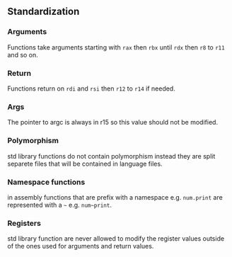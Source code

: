 ## Standardization

### Arguments
Functions take arguments starting with `rax` then `rbx` until `rdx` then `r8` to `r11` and so on.
<br>
### Return
Functions return on `rdi` and `rsi` then `r12` to `r14` if needed.
<br>
### Args
The pointer to argc is always in r15 so this value should not be modified.
<br>
### Polymorphism
std library functions do not contain polymorphism instead they are split separete files that will be contained in language files.
<br>
### Namespace functions
in assembly functions that are prefix with a namespace e.g. `num.print` are represented with a `~` e.g. `num~print`.
<br>
### Registers
std library function are never allowed to modify the register values outside of the ones used for arguments and return values.
